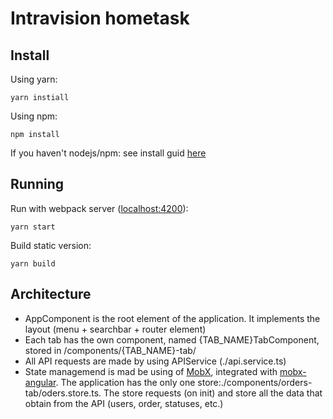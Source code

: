 # Intravision hometask

## Install

Using yarn:
```
yarn instiall
```

Using npm:
```
npm install
```

If you haven't nodejs/npm: see install guid [here](https://nodejs.org/en/download/package-manager/) 

## Running

Run with webpack server ([localhost:4200](http://localhost:4200)):
```
yarn start
```

Build static version:
```
yarn build
```

## Architecture

* AppComponent is the root element of the application. It implements the layout (menu + searchbar + router element)
* Each tab has the own component, named {TAB_NAME}TabComponent, stored in /components/{TAB_NAME}-tab/
* All API requests are made by using APIService (./api.service.ts)
* State managemend is mad be using of [MobX](https://mobx.js.org/), integrated with [mobx-angular](https://github.com/mobxjs/mobx-angular). The application has the only one store:./components/orders-tab/oders.store.ts. The store requests (on init) and store all the data that obtain from the API (users, order, statuses, etc.)